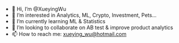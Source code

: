 - 👋 Hi, I’m @XueyingWu
- 👀 I’m interested in Analytics, ML, Crypto, Investment, Pets...
- 🌱 I’m currently learning ML & Statistics
- 💞️ I’m looking to collaborate on AB test & improve product analytics
- 📫 How to reach me: xueying_wu@hotmail.com

<!---
XueyingWu/XueyingWu is a ✨ special ✨ repository because its `README.md` (this file) appears on your GitHub profile.
You can click the Preview link to take a look at your changes.
--->
